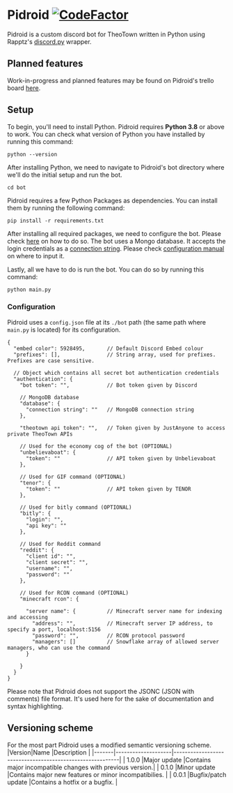# Pidroid [![CodeFactor](https://www.codefactor.io/repository/github/justanyones/pidroid/badge)](https://www.codefactor.io/repository/github/justanyones/pidroid)

Pidroid is a custom discord bot for TheoTown written in Python using Rapptz's [discord.py](https://github.com/Rapptz/discord.py) wrapper.

## Planned features

Work-in-progress and planned features may be found on Pidroid's trello board [here](https://trello.com/b/1ZLnbi2A/pidroid).

## Setup

To begin, you'll need to install Python. Pidroid requires **Python 3.8** or above to work. You can check what version of Python you have installed by running this command:

```shell
python --version
```

After installing Python, we need to navigate to Pidroid's bot directory where we'll do the initial setup and run the bot.

```shell
cd bot
```

Pidroid requires a few Python Packages as dependencies. You can install them by running the following command:

```shell
pip install -r requirements.txt
```

After installing all required packages, we need to configure the bot. Please check [here](#configuration) on how to do so.
The bot uses a Mongo database. It accepts the login credentials as a [connection string](https://docs.mongodb.com/manual/reference/connection-string/#standard-connection-string-format). Please check [configuration manual](#configuration) on where to input it.

Lastly, all we have to do is run the bot. You can do so by running this command:

```shell
python main.py
```

### Configuration

Pidroid uses a `config.json` file at its `./bot` path (the same path where `main.py` is located) for its configuration.

```jsonc
{
  "embed color": 5928495,       // Default Discord Embed colour
  "prefixes": [],               // String array, used for prefixes. Prefixes are case sensitive.

  // Object which contains all secret bot authentication credentials
  "authentication": {
    "bot token": "",            // Bot token given by Discord

    // MongoDB database
    "database": {
      "connection string": ""   // MongoDB connection string
    },

    "theotown api token": "",   // Token given by JustAnyone to access private TheoTown APIs

    // Used for the economy cog of the bot (OPTIONAL)
    "unbelievaboat": {
      "token": ""               // API token given by Unbelievaboat
    },

    // Used for GIF command (OPTIONAL)
    "tenor": {
      "token": ""               // API token given by TENOR
    },
  
    // Used for bitly command (OPTIONAL)
    "bitly": {
      "login": "",
      "api key": ""
    },

    // Used for Reddit command
    "reddit": {
      "client id": "",
      "client secret": "",
      "username": "",
      "password": ""
    },

    // Used for RCON command (OPTIONAL)
    "minecraft rcon": {

      "server name": {          // Minecraft server name for indexing and accessing
        "address": "",          // Minecraft server IP address, to specify a port, localhost:5156
        "password": "",         // RCON protocol password
        "managers": []          // Snowflake array of allowed server managers, who can use the command
      }

    }
  }
}
```

Please note that Pidroid does not support the JSONC (JSON with comments) file format. It's used here for the sake of documentation and syntax highlighting.

## Versioning scheme

For the most part Pidroid uses a modified semantic versioning scheme.
|Version|Name                |Description                                               |
|-------|--------------------|----------------------------------------------------------|
| 1.0.0 |Major update        |Contains major incompatible changes with previous version.|
| 0.1.0 |Minor update        |Contains major new features or minor incompatibilies.     |
| 0.0.1 |Bugfix/patch update |Contains a hotfix or a bugfix.                            |
